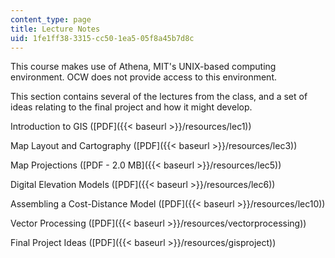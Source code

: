 ```yaml
---
content_type: page
title: Lecture Notes
uid: 1fe1ff38-3315-cc50-1ea5-05f8a45b7d8c
---
```


This course makes use of Athena, MIT's UNIX-based computing environment. OCW does not provide access to this environment.

This section contains several of the lectures from the class, and a set of ideas relating to the final project and how it might develop.

Introduction to GIS ([PDF]({{< baseurl >}}/resources/lec1))

Map Layout and Cartography ([PDF]({{< baseurl >}}/resources/lec3))

Map Projections ([PDF - 2.0 MB]({{< baseurl >}}/resources/lec5))

Digital Elevation Models ([PDF]({{< baseurl >}}/resources/lec6))

Assembling a Cost-Distance Model ([PDF]({{< baseurl >}}/resources/lec10))

Vector Processing ([PDF]({{< baseurl >}}/resources/vectorprocessing))

Final Project Ideas ([PDF]({{< baseurl >}}/resources/gisproject))